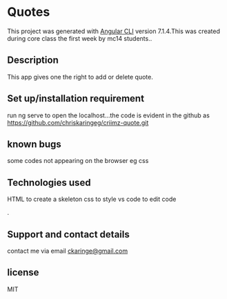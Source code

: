 # Quotes

This project was generated with [Angular CLI](https://github.com/angular/angular-cli) version 7.1.4.This was  created during core class the first week by mc14 students..

## Description

This app gives one the right to add or delete quote.


## Set up/installation requirement
run ng serve to open the localhost...the code is evident in the github as https://github.com/chriskaringeg/criimz-quote.git


## known bugs

some codes not appearing on the browser eg css




## Technologies used
HTML to create a skeleton 
css to style
vs code to edit code

.

## Support and contact details

contact me via email ckaringe@gmail.com

## license
MIT 

